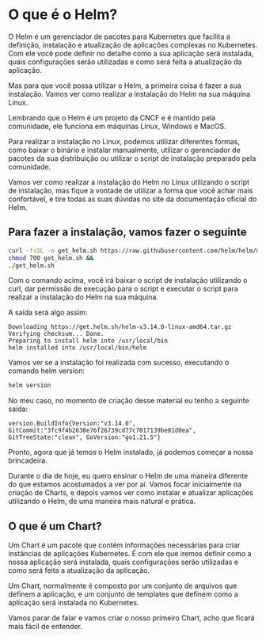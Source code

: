 # O que é o Helm?

O Helm é um gerenciador de pacotes para Kubernetes que facilita a definição, instalação e atualização de aplicações complexas no Kubernetes. Com ele você pode definir no detalhe como a sua aplicação será instalada, quais configurações serão utilizadas e como será feita a atualização da aplicação.

Mas para que você possa utilizar o Helm, a primeira coisa é fazer a sua instalação. Vamos ver como realizar a instalação do Helm na sua máquina Linux.

Lembrando que o Helm é um projeto da CNCF e é mantido pela comunidade, ele funciona em máquinas Linux, Windows e MacOS.

Para realizar a instalação no Linux, podemos utilizar diferentes formas, como baixar o binário e instalar manualmente, utilizar o gerenciador de pacotes da sua distribuição ou utilizar o script de instalação preparado pela comunidade.

Vamos ver como realizar a instalação do Helm no Linux utilizando o script de instalação, mas fique a vontade de utilizar a forma que você achar mais confortável, e tire todas as suas dúvidas no site da documentação oficial do Helm.

## Para fazer a instalação, vamos fazer o seguinte

```bash
curl -fsSL -o get_helm.sh https://raw.githubusercontent.com/helm/helm/main/scripts/get-helm-3 &&
chmod 700 get_helm.sh &&
./get_helm.sh
```

Com o comando acima, você irá baixar o script de instalação utilizando o curl, dar permissão de execução para o script e executar o script para realizar a instalação do Helm na sua máquina.

A saída será algo assim:

```text
Downloading https://get.helm.sh/helm-v3.14.0-linux-amd64.tar.gz
Verifying checksum... Done.
Preparing to install helm into /usr/local/bin
helm installed into /usr/local/bin/helm
```

Vamos ver se a instalação foi realizada com sucesso, executando o comando helm version:

```bash
helm version
```

No meu caso, no momento de criação desse material eu tenho a seguinte saída:

```text
version.BuildInfo{Version:"v3.14.0", GitCommit:"3fc9f4b2638e76f26739cd77c7017139be81d0ea", GitTreeState:"clean", GoVersion:"go1.21.5"}
```

Pronto, agora que já temos o Helm instalado, já podemos começar a nossa brincadeira.

Durante o dia de hoje, eu quero ensinar o Helm de uma maneira diferente do que estamos acostumados a ver por aí. Vamos focar inicialmente na criação de Charts, e depois vamos ver como instalar e atualizar aplicações utilizando o Helm, de uma maneira mais natural e prática.

## O que é um Chart?

Um Chart é um pacote que contém informações necessárias para criar instâncias de aplicações Kubernetes. É com ele que iremos definir como a nossa aplicação será instalada, quais configurações serão utilizadas e como será feita a atualização da aplicação.

Um Chart, normalmente é composto por um conjunto de arquivos que definem a aplicação, e um conjunto de templates que definem como a aplicação será instalada no Kubernetes.

Vamos parar de falar e vamos criar o nosso primeiro Chart, acho que ficará mais fácil de entender.
